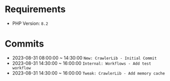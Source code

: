 # Requirements
- PHP Version: `8.2`

# Commits
-  2023-08-31 08:00:00 ~ 14:30:00 `New: CrawlerLib - Initial Commit`
-  2023-08-31 14:30:00 ~ 16:00:00 `Internal: Workflows - Add test workflow`
-  2023-08-31 14:30:00 ~ 16:00:00 `Tweak: CrawlerLib - Add memory cache`
